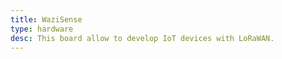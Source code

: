 ```yaml
---
title: WaziSense
type: hardware
desc: This board allow to develop IoT devices with LoRaWAN.
---
```


